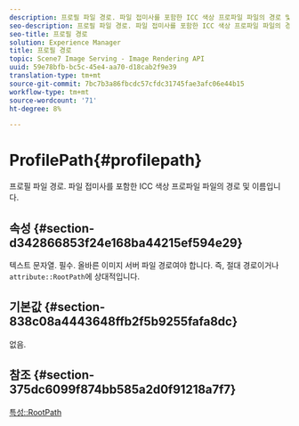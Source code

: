```yaml
---
description: 프로필 파일 경로. 파일 접미사를 포함한 ICC 색상 프로파일 파일의 경로 및 이름입니다.
seo-description: 프로필 파일 경로. 파일 접미사를 포함한 ICC 색상 프로파일 파일의 경로 및 이름입니다.
seo-title: 프로필 경로
solution: Experience Manager
title: 프로필 경로
topic: Scene7 Image Serving - Image Rendering API
uuid: 59e78bfb-bc5c-45e4-aa70-d18cab2f9e39
translation-type: tm+mt
source-git-commit: 7bc7b3a86fbcdc57cfdc31745fae3afc06e44b15
workflow-type: tm+mt
source-wordcount: '71'
ht-degree: 8%

---
```



# ProfilePath{#profilepath}

프로필 파일 경로. 파일 접미사를 포함한 ICC 색상 프로파일 파일의 경로 및 이름입니다.

## 속성 {#section-d342866853f24e168ba44215ef594e29}

텍스트 문자열. 필수. 올바른 이미지 서버 파일 경로여야 합니다. 즉, 절대 경로이거나 `attribute::RootPath`에 상대적입니다.

## 기본값 {#section-838c08a4443648ffb2f5b9255fafa8dc}

없음.

## 참조 {#section-375dc6099f874bb585a2d0f91218a7f7}

[특성::RootPath](../../../../../is-api/image-catalog/image-serving-api-ref/c-image-catalog-reference/c-attributes-reference/r-rootpath.md#reference-17d57e5967be403b8408fa7214017494)

